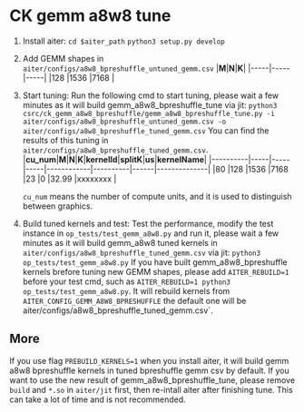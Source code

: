 # CK gemm a8w8 tune

1. Install aiter:
`cd $aiter_path`
`python3 setup.py develop`

2. Add GEMM shapes in `aiter/configs/a8w8_bpreshuffle_untuned_gemm.csv`
    |**M**|**N**|**K**|
    |-----|-----|-----|
    |128  |1536 |7168 |


3. Start tuning:
Run the following cmd to start tuning, please wait a few minutes as it will build gemm_a8w8_bpreshuffle_tune via jit:
`python3 csrc/ck_gemm_a8w8_bpreshuffle/gemm_a8w8_bpreshuffle_tune.py -i aiter/configs/a8w8_bpreshuffle_untuned_gemm.csv -o aiter/configs/a8w8_bpreshuffle_tuned_gemm.csv`
You can find the results of this tuning in `aiter/configs/a8w8_bpreshuffle_tuned_gemm.csv`.
    |**cu_num**|**M**|**N**|**K**|**kernelId**|**splitK**|**us**|**kernelName**|
    |----------|-----|-----|-----|------------|----------|------|--------------|
    |80        |128  |1536 |7168 |23          |0         |32.99 |xxxxxxxx      |

    `cu_num` means the number of compute units, and it is used to distinguish between graphics.

4. Build tuned kernels and test:
Test the performance, modify the test instance in `op_tests/test_gemm_a8w8.py` and run it, please wait a few minutes as it will build gemm_a8w8 tuned kernels in `aiter/configs/a8w8_bpreshuffle_tuned_gemm.csv` via jit:
`python3 op_tests/test_gemm_a8w8.py`
If you have built gemm_a8w8_bpreshuffle kernels brefore tuning new GEMM shapes, please add `AITER_REBUILD=1` before your test cmd, such as `AITER_REBUILD=1 python3 op_tests/test_gemm_a8w8.py`. It will rebuild kernels from `AITER_CONFIG_GEMM_A8W8_BPRESHUFFLE`  the default one will be aiter/configs/a8w8_bpreshuffle_tuned_gemm.csv`.

## More
If you use flag `PREBUILD_KERNELS=1` when you install aiter, it will build gemm a8w8 bpreshuffle kernels in tuned bpreshuffle gemm csv by default. If you want to use the new result of gemm_a8w8_bpreshuffle_tune, please remove `build` and `*.so` in `aiter/jit` first, then re-intall aiter after finishing tune. This can take a lot of time and is not recommended.
